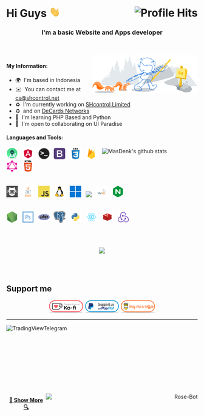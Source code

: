 <h1 align="left">Hi Guys <img src="https://github.com/masdenk/masdenk/blob/master/assets/Hi.gif" width="29px"><img align="right" alt="Profile Hits" src="https://komarev.com/ghpvc/?username=masdenk&label=Views&style=flat&color=red"></h1>
<h3 align="center">I'm a basic Website and Apps developer</h3><br><br>
<img width="55%" align="right" alt="Github" src="https://raw.githubusercontent.com/masdenk/masdenk/master/assets/git-header.svg" />
<h4 align="left">My Information:</h4>

  - 🌍  I'm based in Indonesia
  - ✉️  You can contact me at [cs@shcontrol.net](mailto:cs@shcontrol.net)
  - ♻️  I'm currently working on [SHcontrol Limited](https://shcontrol.net/)
  - ♻️  and on [DeCards Networks](https://decards.net/)
  - 🧠  I'm learning PHP Based and Python
  - 🤝  I'm open to collaborating on UI Paradise

<h4 align="left">Languages and Tools:</h4>
<p>
  <a href="https://github.com/MasDenk/">
    <img width="50%" align="right" alt="MasDenk's github stats" src="https://github-readme-stats.vercel.app/api?username=masdenk&show_icons=true&theme=radical&hide_border=true&cache_seconds=120&locale=en" />
  </a>
  <code><a href="https://www.android.com/"><img height="30" src="https://raw.githubusercontent.com/github/explore/ad60129d8fdfead3eb0e7ac3f25746e24b2bd0c8/topics/android-studio/android-studio.png"></a></code>&nbsp;&nbsp;
  <code><a href="#"><img height="30" src="https://raw.githubusercontent.com/github/explore/ad60129d8fdfead3eb0e7ac3f25746e24b2bd0c8/topics/angular/angular.png"></a></code>&nbsp;&nbsp;
  <code><a href="#"><img height="30" src="https://raw.githubusercontent.com/github/explore/ad60129d8fdfead3eb0e7ac3f25746e24b2bd0c8/topics/terminal/terminal.png"></a></code>&nbsp;&nbsp;
  <code><a href="#"><img height="30" src="https://raw.githubusercontent.com/github/explore/ad60129d8fdfead3eb0e7ac3f25746e24b2bd0c8/topics/bootstrap/bootstrap.png"></a></code>&nbsp;&nbsp;
  <code><a href="#"><img height="30" src="https://raw.githubusercontent.com/github/explore/ad60129d8fdfead3eb0e7ac3f25746e24b2bd0c8/topics/css/css.png"></a></code>&nbsp;&nbsp;
  <code><a href="#"><img height="30" src="https://raw.githubusercontent.com/github/explore/ad60129d8fdfead3eb0e7ac3f25746e24b2bd0c8/topics/firebase/firebase.png"></a></code>&nbsp;&nbsp;
  <code><a href="#"><img height="30" src="https://raw.githubusercontent.com/github/explore/ad60129d8fdfead3eb0e7ac3f25746e24b2bd0c8/topics/graphql/graphql.png"></a></code>&nbsp;&nbsp;
  <code><a href="#"><img height="30" src="https://raw.githubusercontent.com/github/explore/ad60129d8fdfead3eb0e7ac3f25746e24b2bd0c8/topics/html/html.png"></a></code>&nbsp;&nbsp;
  <br/><br/><br/>
  <code><a href="#"><img height="30" src="https://raw.githubusercontent.com/github/explore/ad60129d8fdfead3eb0e7ac3f25746e24b2bd0c8/topics/bot/bot.png"></a></code>&nbsp;&nbsp;
  <code><a href="#"><img height="30" src="https://raw.githubusercontent.com/github/explore/ad60129d8fdfead3eb0e7ac3f25746e24b2bd0c8/topics/java/java.png"></a></code>&nbsp;&nbsp;
  <code><a href="#"><img height="30" src="https://raw.githubusercontent.com/github/explore/ad60129d8fdfead3eb0e7ac3f25746e24b2bd0c8/topics/javascript/javascript.png"></a></code>&nbsp;&nbsp;
  <code><a href="#"><img height="30" src="https://raw.githubusercontent.com/github/explore/ad60129d8fdfead3eb0e7ac3f25746e24b2bd0c8/topics/linux/linux.png"></a></code>&nbsp;&nbsp;
  <code><a href="#"><img height="30" src="https://raw.githubusercontent.com/github/explore/ad60129d8fdfead3eb0e7ac3f25746e24b2bd0c8/topics/windows/windows.png"></a></code>&nbsp;&nbsp;
  <code><a href="#"><img height="30" src="https://www.vectorlogo.zone/logos/mariadb/mariadb-icon.svg"></a></code>&nbsp;&nbsp;
  <code><a href="#"><img height="30" src="https://raw.githubusercontent.com/github/explore/ad60129d8fdfead3eb0e7ac3f25746e24b2bd0c8/topics/mysql/mysql.png"></a></code>&nbsp;&nbsp;
  <code><a href="#"><img height="30" src="https://raw.githubusercontent.com/github/explore/ad60129d8fdfead3eb0e7ac3f25746e24b2bd0c8/topics/nginx/nginx.png"></a></code>&nbsp;&nbsp;
  <br/><br/><br/>
  <code><a href="#"><img height="30" src="https://raw.githubusercontent.com/github/explore/ad60129d8fdfead3eb0e7ac3f25746e24b2bd0c8/topics/nodejs/nodejs.png"></a></code>&nbsp;&nbsp;
  <code><a href="#"><img height="30" src="https://raw.githubusercontent.com/devicons/devicon/master/icons/photoshop/photoshop-line.svg"></a></code>&nbsp;&nbsp;
  <code><a href="#"><img height="30" src="https://raw.githubusercontent.com/github/explore/ad60129d8fdfead3eb0e7ac3f25746e24b2bd0c8/topics/php/php.png"></a></code>&nbsp;&nbsp;
  <code><a href="#"><img height="30" src="https://raw.githubusercontent.com/github/explore/ad60129d8fdfead3eb0e7ac3f25746e24b2bd0c8/topics/postgresql/postgresql.png"></a></code>&nbsp;&nbsp;
  <code><a href="#"><img height="30" src="https://raw.githubusercontent.com/github/explore/ad60129d8fdfead3eb0e7ac3f25746e24b2bd0c8/topics/python/python.png"></a></code>&nbsp;&nbsp;
  <code><a href="#"><img height="30" src="https://raw.githubusercontent.com/github/explore/ad60129d8fdfead3eb0e7ac3f25746e24b2bd0c8/topics/react-native/react-native.png"></a></code>&nbsp;&nbsp;
  <code><a href="#"><img height="30" src="https://raw.githubusercontent.com/github/explore/ad60129d8fdfead3eb0e7ac3f25746e24b2bd0c8/topics/redis/redis.png"></a></code>&nbsp;&nbsp;
  <code><a href="#"><img height="30" src="https://raw.githubusercontent.com/github/explore/ad60129d8fdfead3eb0e7ac3f25746e24b2bd0c8/topics/redux/redux.png"></a></code>
</p>
<br/><br/>
<p align="center">
  <img alig src="https://github-profile-trophy.vercel.app/?username=MasDenk&theme=onestar&margin-w=20&no-bg=true&no-frame=true" />
</p>

<br/><br/>

## Support me
<p align="center">
  <a href="https://ko-fi.com/masdenk" target="_blank"><img width="18%" alt="Support by ko-fi" src="https://raw.githubusercontent.com/masdenk/masdenk/master/assets/support-kofi.png"/></a>
  <a href="https://www.paypal.com/donate/?cmd=_donations&business=XM9RU544JWTYU&item_name=Support+Me+If+You+Want&currency_code=USD" target="_blank"><img width="18%" alt="Donate with Paypal" src="https://raw.githubusercontent.com/masdenk/masdenk/master/assets/support-paypal.png"/></a>
  <a href="https://www.buymeacoffee.com/masdenk" target="_blank"><img width="18%" alt="Buy me a coffee" src="https://raw.githubusercontent.com/masdenk/masdenk/master/assets/support-buy-coffee.png"/></a>
</p>

---

<!-- Its main projects -->
<div width="100%" align="center">
  <a align="left" href="https://github.com/MasDenk/TradingViewTelegram" title="Help Group Telegram Bot"><img align="left" width="400" height="180" src="https://denvercoder1-github-readme-stats.vercel.app/api/pin/?username=MasDenk&repo=TradingViewTelegram&theme=react&bg_color=1F222E&title_color=F85D7F&icon_color=F8D866&hide_border=true&show_icons=false" alt="TradingViewTelegram"></a>
  <a align="right" href="https://github.com/MasDenk/Rose-Bot" title="Rose Telegram Bot"><img align="right" width="400" height="180" src="https://denvercoder1-github-readme-stats.vercel.app/api/pin/?username=MasDenk&repo=Rose-Bot&theme=react&bg_color=1F222E&title_color=F85D7F&icon_color=F8D866&hide_border=true&show_icons=false" alt="Rose-Bot"></a>
</div>
<br><br><br><br><br><br<br><br><br><br><br><br>
<h4 align="center">
  <a href="https://github.com/MasDenk?tab=repositories" title="Show Repositories">🔎 Show More 🔍</a>
</h4>
